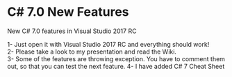 # C# 7.0 New Features
New C# 7.0 features in Visual Studio 2017 RC

1- Just open it with Visual Studio 2017 RC and everything should work! </br>
2- Please take a look to my presentation and read the Wiki.</br>
3- Some of the features are throwing exception. You have to comment them out, so that you can test the next feature.
4- I have added C# 7 Cheat Sheet
